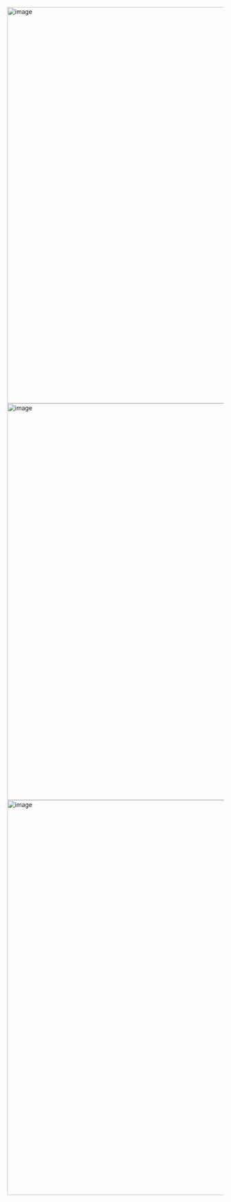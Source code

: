 <img width="920" alt="image" src="https://github.com/user-attachments/assets/53e93f1b-d9eb-42ee-b6c3-1b4d17065e6b">

<img width="921" alt="image" src="https://github.com/user-attachments/assets/356b62ec-29fe-424d-8f19-5bf1c8ea3118">

<img width="917" alt="image" src="https://github.com/user-attachments/assets/da2c489f-447f-4e9b-b1df-38c3f692fd23">



